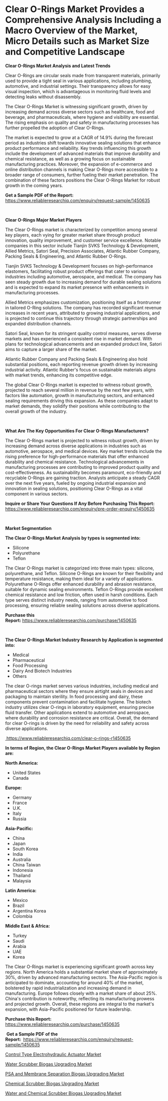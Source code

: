 <p><h1>Clear O-Rings Market Provides a Comprehensive Analysis Including a Macro Overview of the Market, Micro Details such as Market Size and Competitive Landscape</h1></p><p><strong>Clear O-Rings Market Analysis and Latest Trends</strong></p>
<p><p>Clear O-Rings are circular seals made from transparent materials, primarily used to provide a tight seal in various applications, including plumbing, automotive, and industrial settings. Their transparency allows for easy visual inspection, which is advantageous in monitoring fluid levels and detecting leaks without disassembly. </p><p>The Clear O-Rings Market is witnessing significant growth, driven by increasing demand across diverse sectors such as healthcare, food and beverage, and pharmaceuticals, where hygiene and visibility are essential. The rising emphasis on quality and safety in manufacturing processes has further propelled the adoption of Clear O-Rings. </p><p>The market is expected to grow at a CAGR of 14.9% during the forecast period as industries shift towards innovative sealing solutions that enhance product performance and reliability. Key trends influencing this growth include the development of advanced materials that improve durability and chemical resistance, as well as a growing focus on sustainable manufacturing practices. Moreover, the expansion of e-commerce and online distribution channels is making Clear O-Rings more accessible to a broader range of consumers, further fueling their market penetration. The combination of these factors positions the Clear O-Rings Market for robust growth in the coming years.</p></p>
<p><strong>Get a Sample PDF of the Report:&nbsp;</strong> <a href="https://www.reliableresearchiq.com/enquiry/request-sample/1450635?utm_campaign=904&utm_medium=2&utm_source=Github&utm_content=ia&utm_term=11042025&utm_id=clear-o-rings">https://www.reliableresearchiq.com/enquiry/request-sample/1450635</a></p>
<p>&nbsp;</p>
<p><strong>Clear O-Rings Major Market Players</strong></p>
<p><p>The Clear O-Rings market is characterized by competition among several key players, each vying for greater market share through product innovation, quality improvement, and customer service excellence. Notable companies in this sector include Tianjin SVKS Technology & Development, Allied Metrics, Satori Seal, Precision Associates, Atlantic Rubber Company, Packing Seals & Engineering, and Atlantic Rubber O-Rings.</p><p>Tianjin SVKS Technology & Development focuses on high-performance elastomers, facilitating robust product offerings that cater to various industries including automotive, aerospace, and medical. The company has seen steady growth due to increasing demand for durable sealing solutions and is expected to expand its market presence with enhancements in manufacturing processes.</p><p>Allied Metrics emphasizes customization, positioning itself as a frontrunner in tailored O-Ring solutions. The company has recorded significant revenue increases in recent years, attributed to growing industrial applications, and is projected to continue this trajectory through strategic partnerships and expanded distribution channels.</p><p>Satori Seal, known for its stringent quality control measures, serves diverse markets and has experienced a consistent rise in market demand. With plans for technological advancements and an expanded product line, Satori aims to capture a larger share of the market.</p><p>Atlantic Rubber Company and Packing Seals & Engineering also hold substantial positions, each reporting revenue growth driven by increasing industrial activity. Atlantic Rubber's focus on sustainable materials aligns with market trends, enhancing its competitive edge.</p><p>The global Clear O-Rings market is expected to witness robust growth, projected to reach several million in revenue by the next few years, with factors like automation, growth in manufacturing sectors, and enhanced sealing requirements driving this expansion. As these companies adapt to market demands, they solidify their positions while contributing to the overall growth of the industry.</p></p>
<p>&nbsp;</p>
<p><strong>What Are The Key Opportunities For Clear O-Rings Manufacturers?</strong></p>
<p><p>The Clear O-Rings market is projected to witness robust growth, driven by increasing demand across diverse applications in industries such as automotive, aerospace, and medical devices. Key market trends include the rising preference for high-performance materials that offer enhanced durability and chemical resistance. Technological advancements in manufacturing processes are contributing to improved product quality and cost-effectiveness. As sustainability becomes paramount, eco-friendly and recyclable O-Rings are gaining traction. Analysts anticipate a steady CAGR over the next five years, fueled by ongoing industrial expansion and innovation in sealing solutions, positioning Clear O-Rings as a vital component in various sectors.</p></p>
<p><strong>Inquire or Share Your Questions If Any Before Purchasing This Report:</strong> <a href="https://www.reliableresearchiq.com/enquiry/pre-order-enquiry/1450635?utm_campaign=904&utm_medium=2&utm_source=Github&utm_content=ia&utm_term=11042025&utm_id=clear-o-rings">https://www.reliableresearchiq.com/enquiry/pre-order-enquiry/1450635</a></p>
<p>&nbsp;</p>
<p><strong>Market Segmentation</strong></p>
<p><strong>The Clear O-Rings Market Analysis by types is segmented into:</strong></p>
<p><ul><li>Silicone</li><li>Polyurethane</li><li>Teflon</li></ul></p>
<p><p>The Clear O-Rings market is categorized into three main types: silicone, polyurethane, and Teflon. Silicone O-Rings are known for their flexibility and temperature resistance, making them ideal for a variety of applications. Polyurethane O-Rings offer enhanced durability and abrasion resistance, suitable for dynamic sealing environments. Teflon O-Rings provide excellent chemical resistance and low friction, often used in harsh conditions. Each type serves distinct industry needs, ranging from automotive to food processing, ensuring reliable sealing solutions across diverse applications.</p></p>
<p><strong>Purchase this Report:&nbsp;</strong><a href="https://www.reliableresearchiq.com/purchase/1450635?utm_campaign=904&utm_medium=2&utm_source=Github&utm_content=ia&utm_term=11042025&utm_id=clear-o-rings">https://www.reliableresearchiq.com/purchase/1450635</a></p>
<p>&nbsp;</p>
<p><strong>The Clear O-Rings Market Industry Research by Application is segmented into:</strong></p>
<p><ul><li>Medical</li><li>Pharmaceutical</li><li>Food Processing</li><li>Dairy And Biotech Industries</li><li>Others</li></ul></p>
<p><p>The clear O-rings market serves various industries, including medical and pharmaceutical sectors where they ensure airtight seals in devices and packaging to maintain sterility. In food processing and dairy, these components prevent contamination and facilitate hygiene. The biotech industry utilizes clear O-rings in laboratory equipment, ensuring precise fluid transfer. Other applications extend to automotive and aerospace, where durability and corrosion resistance are critical. Overall, the demand for clear O-rings is driven by the need for reliability and safety across diverse applications.</p></p>
<p><a href="https://www.reliableresearchiq.com/clear-o-rings-r1450635?utm_campaign=904&utm_medium=2&utm_source=Github&utm_content=ia&utm_term=11042025&utm_id=clear-o-rings">&nbsp;https://www.reliableresearchiq.com/clear-o-rings-r1450635</a></p>
<p><strong>In terms of Region, the Clear O-Rings Market Players available by Region are:</strong></p>
<p>
    <p> <strong> North America: </strong>
        <ul>
            <li>United States</li>
            <li>Canada</li>
        </ul>
        </p> 
    <p> <strong> Europe: </strong>
        <ul>
            <li>Germany</li>
            <li>France</li>
            <li>U.K.</li>
            <li>Italy</li>
            <li>Russia</li>
        </ul>
        </p> 
    <p> <strong> Asia-Pacific: </strong>
        <ul>
            <li>China</li>
            <li>Japan</li>
            <li>South Korea</li>
            <li>India</li>
            <li>Australia</li>
            <li>China Taiwan</li>
            <li>Indonesia</li>
            <li>Thailand</li>
            <li>Malaysia</li>
        </ul>
        </p> 
    <p> <strong> Latin America: </strong>
        <ul>
            <li>Mexico</li>
            <li>Brazil</li>
            <li>Argentina Korea</li>
            <li>Colombia</li>
        </ul>
        </p> 
    <p> <strong> Middle East & Africa: </strong>
        <ul>
            <li>Turkey</li>
            <li>Saudi</li>
            <li>Arabia</li>
            <li>UAE</li>
            <li>Korea</li>
        </ul>
    </p>
    </p>
<p><p>The Clear O-Rings market is experiencing significant growth across key regions. North America holds a substantial market share of approximately 30%, driven by advanced manufacturing sectors. The Asia-Pacific region is anticipated to dominate, accounting for around 40% of the market, bolstered by rapid industrialization and increasing demand in manufacturing. Europe follows closely with a market share of about 25%. China's contribution is noteworthy, reflecting its manufacturing prowess and projected growth. Overall, these regions are integral to the market's expansion, with Asia-Pacific positioned for future leadership.</p></p>
<p><strong>Purchase this Report: </strong><a href="https://www.reliableresearchiq.com/purchase/1450635?utm_campaign=904&utm_medium=2&utm_source=Github&utm_content=ia&utm_term=11042025&utm_id=clear-o-rings">https://www.reliableresearchiq.com/purchase/1450635</a></p>
<p>&nbsp;<strong>Get a Sample PDF of the Report:&nbsp;&nbsp;</strong><a href="https://www.reliableresearchiq.com/enquiry/request-sample/1450635?utm_campaign=904&utm_medium=2&utm_source=Github&utm_content=ia&utm_term=11042025&utm_id=clear-o-rings">https://www.reliableresearchiq.com/enquiry/request-sample/1450635</a></p>
<p><strong></strong></p>
<p><p><a href="https://github.com/semiensamuel72378/Market-Research-Report-List-1/blob/main/control-type-electrohydraulic-actuator-market.md?utm_campaign=904&utm_medium=2&utm_source=Github&utm_content=ia&utm_term=11042025&utm_id=clear-o-rings">Control Type Electrohydraulic Actuator Market</a></p><p><a href="https://github.com/SamiaChowdhury801/Market-Research-Report-List-2/blob/main/water-scrubber-biogas-upgrading-market.md?utm_campaign=904&utm_medium=2&utm_source=Github&utm_content=ia&utm_term=11042025&utm_id=clear-o-rings">Water Scrubber Biogas Upgrading Market</a></p><p><a href="https://github.com/lehumiston1971679/Market-Research-Report-List-1/blob/main/psa-and-membrane-separation-biogas-upgrading-market.md?utm_campaign=904&utm_medium=2&utm_source=Github&utm_content=ia&utm_term=11042025&utm_id=clear-o-rings">PSA and Membrane Separation Biogas Upgrading Market</a></p><p><a href="https://github.com/LilianFaulkner65/Market-Research-Report-List-2/blob/main/chemical-scrubber-biogas-upgrading-market.md?utm_campaign=904&utm_medium=2&utm_source=Github&utm_content=ia&utm_term=11042025&utm_id=clear-o-rings">Chemical Scrubber Biogas Upgrading Market</a></p><p><a href="https://github.com/rileymgdorcas/Market-Research-Report-List-1/blob/main/water-and-chemical-scrubber-biogas-upgrading-market.md?utm_campaign=904&utm_medium=2&utm_source=Github&utm_content=ia&utm_term=11042025&utm_id=clear-o-rings">Water and Chemical Scrubber Biogas Upgrading Market</a></p></p>